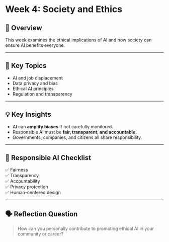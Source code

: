 # Week 4: Society and Ethics

## 📘 Overview
This week examines the ethical implications of AI and how society can ensure AI benefits everyone.

---

## 🧠 Key Topics
- AI and job displacement
- Data privacy and bias
- Ethical AI principles
- Regulation and transparency

---

## 💡 Key Insights
- AI can **amplify biases** if not carefully monitored.
- Responsible AI must be **fair, transparent, and accountable**.
- Governments, companies, and citizens all share responsibility.

---

## 🧍 Responsible AI Checklist
✅ Fairness  
✅ Transparency  
✅ Accountability  
✅ Privacy protection  
✅ Human-centered design  

---
## 🗣️ Reflection Question
> How can you personally contribute to promoting ethical AI in your community or career?
